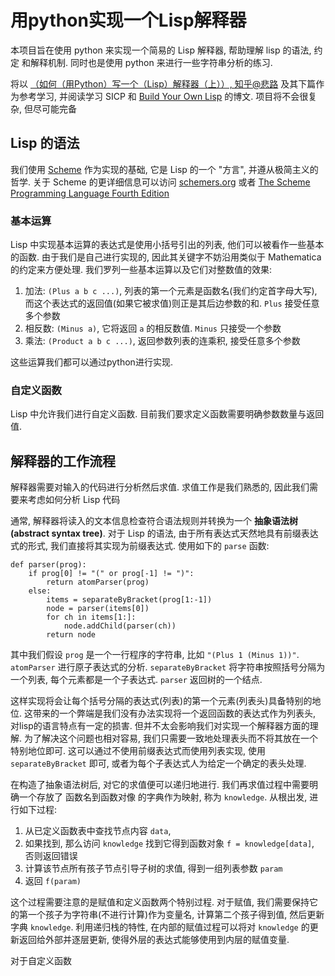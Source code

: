 # 用python实现一个Lisp解释器

本项目旨在使用 python 来实现一个简易的 Lisp 解释器, 帮助理解 lisp 的语法, 约定 和解释机制. 同时也是使用 python 来进行一些字符串分析的练习. 

将以 [（如何（用Python）写一个（Lisp）解释器（上））, 知乎@悲路](https://zhuanlan.zhihu.com/p/28989326) 及其下篇作为参考学习, 并阅读学习 SICP 和 [Build Your Own Lisp](http://www.buildyourownlisp.com/contents) 的博文. 项目将不会很复杂, 但尽可能完备

## Lisp 的语法

我们使用 [Scheme](https://zh.wikipedia.org/wiki/Scheme) 作为实现的基础, 它是 Lisp 的一个 "方言", 并遵从极简主义的哲学. 关于 Scheme 的更详细信息可以访问 [schemers.org](https://schemers.org/) 或者 [The Scheme Programming Language Fourth Edition](https://www.scheme.com/tspl4/)

### 基本运算

Lisp 中实现基本运算的表达式是使用小括号引出的列表, 他们可以被看作一些基本的函数. 由于我们是自己进行实现的, 因此其关键字不妨沿用类似于 Mathematica 的约定来方便处理. 我们罗列一些基本运算以及它们对整数值的效果:

1.  加法: `(Plus a b c ...)`, 列表的第一个元素是函数名(我们约定首字母大写), 而这个表达式的返回值(如果它被求值)则正是其后边参数的和. `Plus` 接受任意多个参数
2.  相反数: `(Minus a)`, 它将返回 `a` 的相反数值. `Minus` 只接受一个参数
3.  乘法: `(Product a b c ...)`, 返回参数列表的连乘积, 接受任意多个参数

这些运算我们都可以通过python进行实现. 

### 自定义函数

Lisp 中允许我们进行自定义函数. 目前我们要求定义函数需要明确参数数量与返回值.

## 解释器的工作流程

解释器需要对输入的代码进行分析然后求值. 求值工作是我们熟悉的, 因此我们需要来考虑如何分析 Lisp 代码

通常, 解释器将读入的文本信息检查符合语法规则并转换为一个 **抽象语法树(abstract syntax tree)**. 对于 Lisp 的语法, 由于所有表达式天然地具有前缀表达式的形式, 我们直接将其实现为前缀表达式. 使用如下的 `parse` 函数:

```python{.line-numbers}
def parser(prog):
    if prog[0] != "(" or prog[-1] != ")":
        return atomParser(prog)
    else:
        items = separateByBracket(prog[1:-1])
        node = parser(items[0])
        for ch in items[1:]:
            node.addChild(parser(ch))
        return node
```

其中我们假设 `prog` 是一个一行程序的字符串, 比如 `"(Plus 1 (Minus 1))"`. `atomParser` 进行原子表达式的分析. `separateByBracket` 将字符串按照括号分隔为一个列表, 每个元素都是一个子表达式. `parser` 返回树的一个结点.

这样实现将会让每个括号分隔的表达式(列表)的第一个元素(列表头)具备特别的地位. 这带来的一个弊端是我们没有办法实现将一个返回函数的表达式作为列表头, 对lisp的语言特点有一定的损害. 但并不太会影响我们对实现一个解释器方面的理解. 为了解决这个问题也相对容易, 我们只需要一致地处理表头而不将其放在一个特别地位即可. 这可以通过不使用前缀表达式而使用列表实现, 使用 `separateByBracket` 即可, 或者为每个子表达式人为给定一个确定的表头处理.

在构造了抽象语法树后, 对它的求值便可以递归地进行. 我们再求值过程中需要明确一个存放了 函数名到函数对像 的字典作为映射, 称为 `knowledge`. 从根出发, 进行如下过程: 
1.  从已定义函数表中查找节点内容 `data`, 
2.  如果找到, 那么访问 `knowledge` 找到它得到函数对象 `f = knowledge[data]`, 否则返回错误
3.  计算该节点所有孩子节点引导子树的求值, 得到一组列表参数 `param`
4.  返回 `f(param)`

这个过程需要注意的是赋值和定义函数两个特别过程. 对于赋值, 我们需要保持它的第一个孩子为字符串(不进行计算)作为变量名, 计算第二个孩子得到值, 然后更新字典 `knowledge`. 利用递归栈的特性, 在内部的赋值过程可以将对 `knowledge` 的更新返回给外部并逐层更新, 使得外层的表达式能够使用到内层的赋值变量.

对于自定义函数